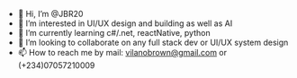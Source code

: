 - 👋 Hi, I’m @JBR20
- 👀 I’m interested in UI/UX design and building as well as AI
- 🌱 I’m currently learning c#/.net, reactNative, python
- 💞️ I’m looking to collaborate on any full stack dev or UI/UX system design
- 📫 How to reach me by mail: vilanobrown@gmail.com or (+234)07057210009

<!---
JBR20/JBR20 is a ✨ special ✨ repository because its `README.md` (this file) appears on your GitHub profile.
You can click the Preview link to take a look at your changes.
--->

